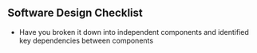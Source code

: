 ## Software Design Checklist

- Have you broken it down into independent components and identified key dependencies between components